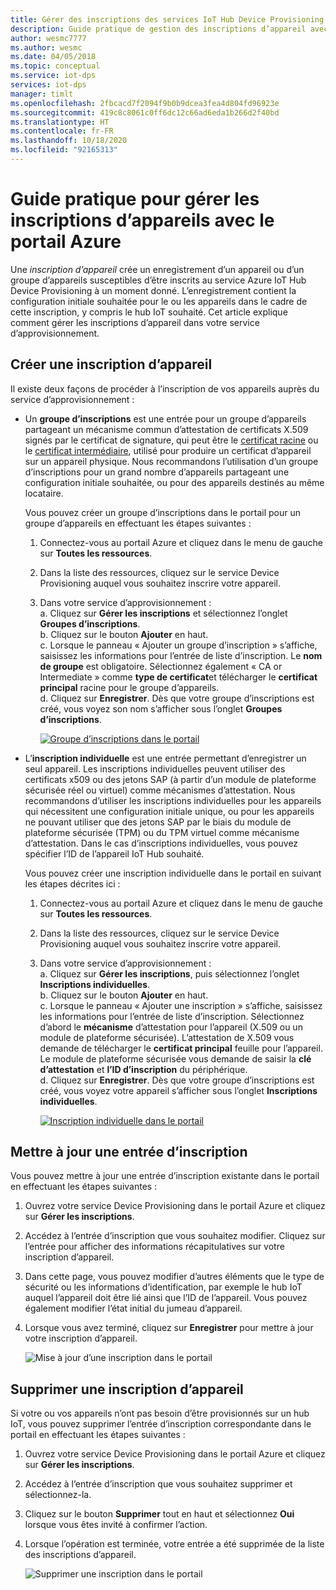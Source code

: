 ```yaml
---
title: Gérer des inscriptions des services IoT Hub Device Provisioning sur le Portail Azure
description: Guide pratique de gestion des inscriptions d’appareil avec votre service Device Provisioning (DPS) dans le Portail Azure
author: wesmc7777
ms.author: wesmc
ms.date: 04/05/2018
ms.topic: conceptual
ms.service: iot-dps
services: iot-dps
manager: timlt
ms.openlocfilehash: 2fbcacd7f2094f9b0b9dcea3fea4d804fd96923e
ms.sourcegitcommit: 419c8c8061c0ff6dc12c66ad6eda1b266d2f40bd
ms.translationtype: HT
ms.contentlocale: fr-FR
ms.lasthandoff: 10/18/2020
ms.locfileid: "92165313"
---
```

# <a name="how-to-manage-device-enrollments-with-azure-portal"></a>Guide pratique pour gérer les inscriptions d’appareils avec le portail Azure

Une *inscription d’appareil* crée un enregistrement d’un appareil ou d’un groupe d’appareils susceptibles d’être inscrits au service Azure IoT Hub Device Provisioning à un moment donné. L’enregistrement contient la configuration initiale souhaitée pour le ou les appareils dans le cadre de cette inscription, y compris le hub IoT souhaité. Cet article explique comment gérer les inscriptions d’appareil dans votre service d’approvisionnement.


## <a name="create-a-device-enrollment"></a>Créer une inscription d’appareil

Il existe deux façons de procéder à l’inscription de vos appareils auprès du service d’approvisionnement :

* Un **groupe d’inscriptions** est une entrée pour un groupe d’appareils partageant un mécanisme commun d’attestation de certificats X.509 signés par le certificat de signature, qui peut être le [certificat racine](https://docs.microsoft.com/azure/iot-dps/concepts-security#root-certificate) ou le [certificat intermédiaire](https://docs.microsoft.com/azure/iot-dps/concepts-security#intermediate-certificate), utilisé pour produire un certificat d’appareil sur un appareil physique. Nous recommandons l’utilisation d’un groupe d’inscriptions pour un grand nombre d’appareils partageant une configuration initiale souhaitée, ou pour des appareils destinés au même locataire. 

    Vous pouvez créer un groupe d’inscriptions dans le portail pour un groupe d’appareils en effectuant les étapes suivantes :

  1. Connectez-vous au portail Azure et cliquez dans le menu de gauche sur **Toutes les ressources**.  
  1. Dans la liste des ressources, cliquez sur le service Device Provisioning auquel vous souhaitez inscrire votre appareil.  
  1. Dans votre service d’approvisionnement :  
     a. Cliquez sur **Gérer les inscriptions** et sélectionnez l’onglet **Groupes d’inscriptions**.  
     b. Cliquez sur le bouton **Ajouter** en haut.  
     c. Lorsque le panneau « Ajouter un groupe d’inscription » s’affiche, saisissez les informations pour l’entrée de liste d’inscription.  Le **nom de groupe** est obligatoire. Sélectionnez également « CA or Intermediate » comme **type de certificat**et télécharger le **certificat principal** racine pour le groupe d’appareils.  
     d. Cliquez sur **Enregistrer**. Dès que votre groupe d’inscriptions est créé, vous voyez son nom s’afficher sous l’onglet **Groupes d’inscriptions**.  

     [![Groupe d’inscriptions dans le portail](./media/how-to-manage-enrollments/group-enrollment.png)](./media/how-to-manage-enrollments/group-enrollment.png#lightbox)
    

* L’**inscription individuelle** est une entrée permettant d’enregistrer un seul appareil. Les inscriptions individuelles peuvent utiliser des certificats x509 ou des jetons SAP (à partir d’un module de plateforme sécurisée réel ou virtuel) comme mécanismes d’attestation. Nous recommandons d’utiliser les inscriptions individuelles pour les appareils qui nécessitent une configuration initiale unique, ou pour les appareils ne pouvant utiliser que des jetons SAP par le biais du module de plateforme sécurisée (TPM) ou du TPM virtuel comme mécanisme d’attestation. Dans le cas d’inscriptions individuelles, vous pouvez spécifier l’ID de l’appareil IoT Hub souhaité.

    Vous pouvez créer une inscription individuelle dans le portail en suivant les étapes décrites ici :

    1. Connectez-vous au portail Azure et cliquez dans le menu de gauche sur **Toutes les ressources**.
    1. Dans la liste des ressources, cliquez sur le service Device Provisioning auquel vous souhaitez inscrire votre appareil.
    1. Dans votre service d’approvisionnement :  
       a. Cliquez sur **Gérer les inscriptions**, puis sélectionnez l’onglet **Inscriptions individuelles**.  
       b. Cliquez sur le bouton **Ajouter** en haut.   
       c. Lorsque le panneau « Ajouter une inscription » s’affiche, saisissez les informations pour l’entrée de liste d’inscription. Sélectionnez d’abord le **mécanisme** d’attestation pour l’appareil (X.509 ou un module de plateforme sécurisée). L’attestation de X.509 vous demande de télécharger le **certificat principal** feuille pour l’appareil. Le module de plateforme sécurisée vous demande de saisir la **clé d’attestation** et **l’ID d’inscription** du périphérique.  
       d. Cliquez sur **Enregistrer**. Dès que votre groupe d’inscriptions est créé, vous voyez votre appareil s’afficher sous l’onglet **Inscriptions individuelles**.  

       [![Inscription individuelle dans le portail](./media/how-to-manage-enrollments/individual-enrollment.png)](./media/how-to-manage-enrollments/individual-enrollment.png#lightbox)

## <a name="update-an-enrollment-entry"></a>Mettre à jour une entrée d’inscription
Vous pouvez mettre à jour une entrée d’inscription existante dans le portail en effectuant les étapes suivantes :

1. Ouvrez votre service Device Provisioning dans le portail Azure et cliquez sur **Gérer les inscriptions**. 
1. Accédez à l’entrée d’inscription que vous souhaitez modifier. Cliquez sur l’entrée pour afficher des informations récapitulatives sur votre inscription d’appareil. 
1. Dans cette page, vous pouvez modifier d’autres éléments que le type de sécurité ou les informations d’identification, par exemple le hub IoT auquel l’appareil doit être lié ainsi que l’ID de l’appareil. Vous pouvez également modifier l’état initial du jumeau d’appareil. 
1. Lorsque vous avez terminé, cliquez sur **Enregistrer** pour mettre à jour votre inscription d’appareil. 

    ![Mise à jour d’une inscription dans le portail](./media/how-to-manage-enrollments/update-enrollment.png)

## <a name="remove-a-device-enrollment"></a>Supprimer une inscription d’appareil
Si votre ou vos appareils n’ont pas besoin d’être provisionnés sur un hub IoT, vous pouvez supprimer l’entrée d’inscription correspondante dans le portail en effectuant les étapes suivantes :

1. Ouvrez votre service Device Provisioning dans le portail Azure et cliquez sur **Gérer les inscriptions**. 
1. Accédez à l’entrée d’inscription que vous souhaitez supprimer et sélectionnez-la. 
1. Cliquez sur le bouton **Supprimer** tout en haut et sélectionnez **Oui** lorsque vous êtes invité à confirmer l’action. 
1. Lorsque l’opération est terminée, votre entrée a été supprimée de la liste des inscriptions d’appareil. 
 
    ![Supprimer une inscription dans le portail](./media/how-to-manage-enrollments/remove-enrollment.png)


